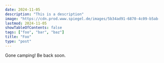 ```yaml
---
date: 2024-11-05
description: "This is a description"
image: "https://cdn.prod.www.spiegel.de/images/5b34ad91-6870-4c09-b5ab-0442be241f46_w960_r1.778_fpx39.33_fpy44.98.webp"
lastmod: 2024-11-05
showTableOfContents: false
tags: ["foo", "bar", "baz"]
title: "Foo"
type: "post"
---
```


Gone camping! Be back soon.
